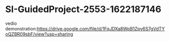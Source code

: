 # SI-GuidedProject-2553-1622187146
vedio demonstration:https://drive.google.com/file/d/1FqJDXa8WpB1Zpy6S7gVdTYoQZBR09sbF/view?usp=sharing

